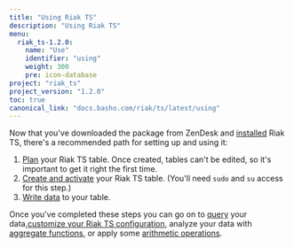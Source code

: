```yaml
---
title: "Using Riak TS"
description: "Using Riak TS"
menu:
  riak_ts-1.2.0:
    name: "Use"
    identifier: "using"
    weight: 300
    pre: icon-database
project: "riak_ts"
project_version: "1.2.0"
toc: true
canonical_link: "docs.basho.com/riak/ts/latest/using"
---
```


[activating]: http://docs.basho.com/riakts/1.2.0/using/creating-activating/
[aggregate]: http://docs.basho.com/riakts/1.2.0/using/aggregate-functions/
[arithmetic]: http://docs.basho.com/riakts/1.2.0/using/arithmetic-operations/
[configuring]: http://docs.basho.com/riakts/1.2.0/using/configuring
[installing]: http://docs.basho.com/riakts/1.2.0/installing/installing/
[planning]: http://docs.basho.com/riakts/1.2.0/using/planning
[querying]: http://docs.basho.com/riakts/1.2.0/using/querying
[writing]: http://docs.basho.com/riakts/1.2.0/using/writingdata


Now that you've downloaded the package from ZenDesk and [installed][installing] Riak TS, there's a recommended path for setting up and using it:

1. [Plan][planning] your Riak TS table. Once created, tables can't be edited, so it's important to get it right the first time.
2. [Create and activate][activating] your Riak TS table. (You'll need `sudo` and `su` access for this step.)
3. [Write data][writing] to your table.

Once you've completed these steps you can go on to [query][querying] your data,[customize your Riak TS configuration][configuring], analyze your data with [aggregate functions][aggregate], or apply some [arithmetic operations][arithmetic].
